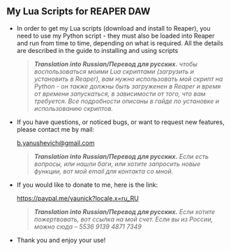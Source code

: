 ## My Lua Scripts for REAPER DAW

- In order to get my Lua scripts (download and install to Reaper), you need to use my Python script - 
  they must also be loaded into Reaper and run from time to time, 
  depending on what is required. All the details are described in the guide to installing and using scripts

  > ***Translation into Russian/Перевод для русских.** чтобы воспользоваться моими Lua скриптами (загрузить и установить в Reaper), вам нужно использовать мой скрипт на Python - он также должны быть загруженен в Reaper и время от времени запускаться, в зависимости от того, что вам требуется. Все подробности описаны в гайде по установке и использованию скриптов.* 


- If you have questions, or noticed bugs, or want to request new features, please contact me by mail:

  b.yanushevich@gmail.com

  > ***Translation into Russian/Перевод для русских.** Если есть вопросы, или нашли баги, или хотите запросить новые функции, вот мой email для контакта со мной.* 


- If you would like to donate to me, here is the link:

  https://paypal.me/yaunick?locale.x=ru_RU

  > ***Translation into Russian/Перевод для русских.** Если хотите пожертвовать, вот ссылка на мой счет. Если вы из России, можно сюда – 5536 9139 4871 7349*

- Thank you and enjoy your use!
